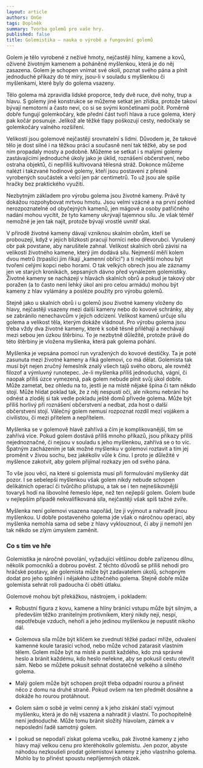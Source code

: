 ```yaml
---
layout: article
authors: OnGe
tags: Doplněk
summary: Tvorba golemů pro vaše hry.
published: false
title: Golemistika – nauka o výrobě a fungování golemů
---
```


Golem je tělo vyrobené z neživé hmoty, nejčastěji hlíny, kamene a kovů, oživené životným kamenem a poháněné myšlenkou, která je do něj zasazena. Golem je schopen vnímat své okolí, poznat svého pána a plnit jednoduché příkazy do té míry, jsou-li v souladu s myšlenkou či myšlenkami, které byly do golema vsazeny. 

Tělo golema má zpravidla lidské proporce, tedy dvě ruce, dvě nohy, trup a hlavu. S golemy jiné konstrukce se můžeme setkat jen zřídka, protože takoví bývají nemotorní a často neví, co si se svými končetinami počít. Poměrně dobře fungují golemkočáry, kde přední část tvoří hlava a ruce golema, který pak kočár posunuje. Jelikož ale těžké tlapy poškozují cesty, nedočkaly se golemkočáry valného rozšíření. 

Velikostí jsou golemové nejčastěji srovnatelní s lidmi. Důvodem je, že takové tělo je dost silné i na těžkou práci a současně není tak těžké, aby se pod ním propadaly mosty a podobně. Můžeme se setkat i s malými golemy zastávajícími jednoduché úkoly jako je úklid, roznášení občerstvení, nebo ostraha objektů, či nepříliš kultivovaná tělesná stráž. Dokonce můžeme nalézt i takzvané hodinové golemy, kteří jsou postaveni z přesně vyrobených součástek a velcí jen pár centimetrů. To už jsou ale spíše hračky bez praktického využití. 

Nezbytným základem pro výrobu golema jsou životné kameny. Právě ty dokážou rozpohybovat mrtvou hmotu. Jsou velmi vzácné a na první pohled nerozpoznatelné od obyčejných kamenů, jen mágové a osoby patřičného nadání mohou vycítit, že tyto kameny ukrývají tajemnou sílu. Je však téměř nemožné je jen tak najít, protože bývají vrostlé uvnitř skal. 

V přírodě životné kameny dávají vzniknou skalním obrům, kteří se probouzejí, když v jejich blízkosti pracují horníci nebo dřevorubci. Vyrušený obr pak povstane, aby narušitele zahnal. Velikost skalních obrů závisí na velikosti životného kamene, který jim dodává sílu. Nejmenší měří kolem dvou metrů (trpaslíci jim říkají „kamenní obříci") a ti největší mohou být tvořeni celými kopci nebo horami. O tak velkých obrech jsou ale záznamy jen ve starých kronikách, sepsaných dávno před vynálezem golemistiky. Životné kameny se nacházejí v hlavách skalních obrů a pokud je takový obr poražen (a to často není lehký úkol ani pro celou armádu) mohou být kameny z hlav vylámány a posléze použity pro výrobu golemů. 

Stejně jako u skalních obrů i u golemů jsou životné kameny vloženy do hlavy, nejčastěji vsazeny mezi další kameny nebo do kovové schránky, aby se zabránilo nenechavcům v jejich odcizení. Velikost kamenů určuje sílu golema a velikost těla, kterým dokáže vládnout. Pro výrobu golema jsou třeba vždy dva životné kameny, které k sobě těsně přiléhají a nechávají mezi sebou jen úzkou štěrbinu. To je nezbytně důležité, protože právě do této štěrbiny je vložena myšlenka, která pak golema pohání. 

Myšlenka je vepsána pomocí run vyražených do kovové destičky. Ta je poté zasunuta mezi životné kameny a říká golemovi, co má dělat. Golemista tak musí být nejen zručný řemeslník znalý všech tajů svého oboru, ale rovněž filozof a výmluvný runotepec. Je-li myšlenka příliš jednoduchá, vágní, či naopak příliš úzce vymezená, pak golem nebude plnit svůj úkol dobře. Může zametat, bez ohledu na to, jestli je na místě nějaké špína či tam někdo stojí. Může hlídat poklad tak, že z něj nespustí oči, ale nikomu nebrání ho odnést a zloděj si tak vedle pokladu ještě domů přivede golema. Může být příliš horlivý při roznášení občerstvení a nedbat, zda host o další občerstvení stojí. Válečný golem nemusí rozpoznat rozdíl mezi vojákem a civilistou, či mezi přítelem a nepřítelem. 

Myšlenka se v golemově hlavě zahřívá a čím je komplikovanější, tím se zahřívá více. Pokud golem dostává příliš mnoho příkazů, jsou příkazy příliš nejednoznačné, či nejsou v souladu s jeho myšlenkou, zahřívá se o to víc. Špatným zacházením je tak možné myšlenku v golemovi roztavit a tím jej proměnit v živou sochu, bez jakékoliv vůle k činu. I proto je důležité v myšlence zakotvit, aby golem přijímal rozkazy jen od svého pána. 

To vše jsou věci, na které si golemista musí při formulování myšlenky dát pozor. I se sebelepší myšlenkou však golem nikdy nebude schopen delikátních operací či tvůrčího přístupu, a tak se i ten nejnešikovnější tovaryš hodí na libovolné řemeslo lépe, než ten nejlepší golem. Golem bude v nejlepším případě nekvalifikovaná síla, nejčastěji však spíš tažné zvíře. 

Myšlenka není golemovi vsazena napořád, lze ji vyjmout a nahradit jinou myšlenkou. U dobře postaveného golema jde však o náročnou operaci, aby myšlenka nemohla sama od sebe z hlavy vyklouznout, či aby ji nemohl jen tak někdo se zlým úmyslem zaměnit. 

### Co s tím ve hře 

Golemistika je náročné povolání, vyžadující většinou dobře zařízenou dílnu, několik pomocníků a dobrou pověst. Z těchto důvodů se příliš nehodí pro hráčské postavy, ale golemista může být zadavatelem úkolů, schopným dodat pro jeho splnění i nějakého užitečného golema. Stejně dobře může golemista sehrát roli padoucha či oběti útlaku. 

Golemové mohou být překážkou, nástrojem, i pokladem: 

- Robustní figura z kovu, kamene a hlíny bránící vstupu může být silným, a především těžko zranitelným protivníkem, který nikdy nejí, nespí, nepotřebuje vzduch, nehoří a jeho jedinou myšlenkou je nepustit nikoho dál. 

- Golemova síla může být klíčem ke zvednutí těžké padací mříže, odvalení kamenné koule tarasící vchod, nebo může vchod zatarasit vlastním tělem. Golem může být na místě a pustit každého, kdo zná správné heslo a bránit každému, kdo heslo neřekne, aby se pokusil cestu otevřít sám. Nebo se můžete pokusit sehnat dostatečně velkého a silného golema. 

- Malý golem může být schopen projít třeba odpadní rourou a přinést něco z domu na druhé straně. Pokud ovšem na ten předmět dosáhne a dokáže ho rourou protáhnout.

- Golem sám o sobě je velmi cenný a k jeho získání stačí vyjmout myšlenku, která je do něj vsazena a nahradit ji vlastní. To pochopitelně není jednoduché. Může tomu bránit složitý hlavolam, zámek a v neposlední řadě samotný golem. 

- I pokud se nepodaří získat golema vcelku, pak životné kameny z jeho hlavy mají velkou cenu pro kteréhokoliv golemistu. Jen pozor, abyste náhodou nezkoušeli prodat golemistovi kameny z jeho vlastního golema. Mohlo by to přinést spoustu nepříjemných otázek.
